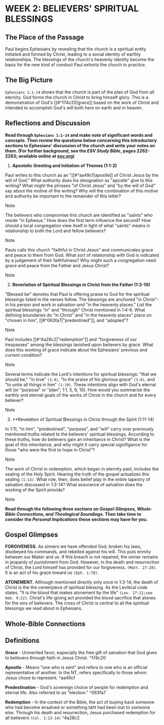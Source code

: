# WEEK 2: BELIEVERS' SPIRITUAL BLESSINGS

## The Place of the Passage
Paul begins Ephesians by revealing that the church is a spiritual entity initiated and formed by Christ, leading to a social identity of earthly relationships. The blessings of the church's heavenly identity become the basis for the new kind of conduct Paul exhorts the church to practice.

## The Big Picture
`Ephesians 1:1-14` shows that the church is part of the plan of God from all eternity. God forms the church in Christ to bring himself glory. This is a demonstration of God's [[#^174c20|grace]] based on the work of Christ and intended to accomplish God's will both here on earth and in heaven.

## Reflections and Discussion
**Read through  `Ephesians 1:1-14` and make note of significant words and concepts. Then review the questions below concerning this introductory sections to Ephesians' discussion of the church and write your notes on them. (For further background, see the *ESV Study Bible*, pages 2262-2263; available online at [esv.org](https://www.esv.org/))**

1. **Apostolic Greeting and Initiation of Themes (1:1-2)**

Paul writes to this church as an "[[#^aa49cf|apostle]] of Christ Jesus by the will of God." What authority does his designation as "apostle" give to this writing? What might the phrases "of Christ Jesus" and "by the will of God" say about the motive of the writing? Why will the combination of this motive and authority be important to the remainder of this letter?

> [!NOTE]

The believers who compromise this church are identified as "saints" who reside "in Ephesus." How does the first term influence the second? How should a local congregation view itself in light of what "saints" means in relationship to both the Lord and fellow believers?

> [!NOTE]

Pauls calls this church "faithful in Christ Jesus" and communicates grace and peace to them from God. What sort of relationship with God is indicated by a judgement of their faithfulness? Why might such a congregation need grace and peace from the Father and Jesus Christ?

> [!NOTE]

2. **Reverlation of Spiritual Blessings in Christ from the Father (1:3-10)**

"Blessed be" denotes that Paul is offering praise to God for the spiritual blessings listed in the verses follow. The blessings are anchored "in Christ"- in his person and work in salvation-and "in the heavenly places." List the spiritual blessings "in" and "through" Christ mentioned in 1:4-6. What defining boundaries do "in Christ" and "in the heavenly places" place on "chosen in him", [[#^063fa7|"predestined"]], and "adopted"?

> [!NOTE]

Paul includes [[#^4a28c2|"redemption"]] and "forgiveness of our trespasses" among the blessings lavished upon believers by grace. What does this working of grace indicate about the Ephesians' previous and current condition?

> [!NOTE]

Several terms indicate the Lord's intentions for spiritual blessings: "that we should be," "in love" `(1:4)`, "to the praise of his glorious grace" `(1:6)`, and "to unite all things in him" `(1:10)`. These intentions align with God's eternal will (or "purpose" or "plan"; 1:1, 5, 9, 10). How would you summarize the earthly and eternal goals of the works of Christ in the church and for every believer?

> [!NOTE]

3. **Revelation of Spiritual Blessings in Christ through the Spirit (1:11-14)

In 1:11, "in him", "predestined", "purpose", and "will" carry over previously mentioned truths related to the believers' spiritual blessings. According to these truths, how do believers gain an inheritance in Christ? What is the goal of this inheritance, and why might it carry special signifigance for those "who were the first to hope in Christ"?

> [!NOTE]

The work of Christ in redemption, which began in eternity past, includes the sealing of the Holy Spirit. Hearing the truth of the gospel actualizes this sealing `(1:13)`. What role, then, does belief play in the entire tapestry of salvation discussed in 1:3-14? What assurance of salvation does the working of the Spirit provide?

> [!NOTE]

**Read through the following three sections on *Gospel Glimpses, Whole-Bible Connections, and Theological Soundings*. Then take time to consider the *Personal Implications* these sections may have for you.**

## Gospel Glimpses
**FORGIVENESS.** As sinners we have offended God, broken his laws, disobeyed his commands, and rebelled against his will. This puts enmity between our Maker and us. If this breach is not repaired, the sinner remains in jeopardy of punishment from God. However, in the death and resurrection of Christ, the Lord himself has provided for our forgiveness. `(Matt. 27:28)`. It is an act of his grace toward us `(Eph. 1:78)`.

**ATONEMENT.** Although mentioned directly only once in 1:3-14, the death of Christ is the the centerpiece of spiritual blessing. As the Levitical code states, "It is the blood that makes atonement by the life" `(Lev. 17:11;see Heb. 9:22)`. Christ's life-giving act provided the blood sacrifice that atones for the sins of believers. The cross of Christ is central to all the spiritual blessings we read about in Ephesians.

## Whole-Bible Connections


## Definitions
**Grace** - Unmerited favor, especially the free gift of salvation that God gives to believers through faith in Jesus Christ. ^174c20

**Apostle** - Means "one who is sent" and refers to  one who is an official representative of another. In the NT, refers specifically to those whom Jesus chose to represent. ^aa49cf

**Predestination** - God's sovereign choice of people for redemption and eternal life. Also referred to as "election." ^063fa7

**Redemption** - In the context of the Bible, the act of buying back someone who had become ensalved or something taht had been lost to someone else. Through his death and resurrection, Jesus purchased redemption for all believers `(Col. 1:13-14)` ^4a28c2
